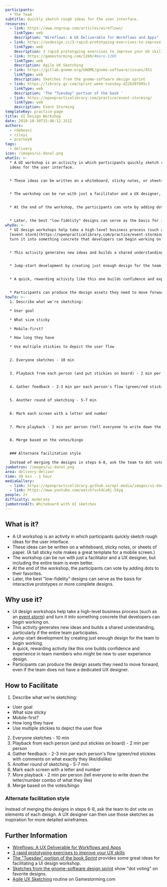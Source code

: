 ```yaml
---
participants:
  - The Team
subtitle: Quickly sketch rough ideas for the user interface.
resources:
  - link: https://www.nngroup.com/articles/wireflows/
    linkType: web
    description: "Wireflows: A UX Deliverable for Workflows and Apps"
  - link: https://uxdesign.cc/3-rapid-prototyping-exercises-to-improve-your-skills-in-ux-design-f2c8b2d690b3
    linkType: web
    description: 3 rapid prototyping exercises to improve your UX skills
  - link: https://gamestorming.com/1269/#more-1269
    linkType: web
    description: Agile UX Sketching
  - link: https://gitlab.gnome.org/GNOME/gnome-software/issues/451
    linkType: web
    description: Sketches from the gnome-software design sprint
  - link: https://library.gv.com/sprint-week-tuesday-d22b30f905c3
    linkType: web
    description: 'The "Tuesday" portion of the book '
  - link: https://openpracticelibrary.com/practice/event-storming/
    linkType: web
    description: Event Storming
templateKey: practice-page
title: UI Design Workshop
date: 2018-10-30T15:46:12.331Z
authors:
  - rdebeasi
  - rileyi
  - pcarney8
tags:
  - delivery
icon: /images/ui-donal.png
whatIs: >-
  * A UI workshop is an activity in which participants quickly sketch rough
  ideas for the user interface.


  * These ideas can be written on a whiteboard, sticky notes, or sheets of paper. (A tall sticky note makes a great template for a mobile screen.)


  * The workshop can be run with just a facilitator and a UX designer, but including the entire team is even better.


  * At the end of the workshop, the participants can vote by adding dots to their favorites.


  * Later, the best "low-fidelity" designs can serve as the basis for interactive prototypes or more complete designs.
whyDo: >-
  * UI design workshops help take a high-level business process (such as an
  [event storm](https://openpracticelibrary.com/practice/event-storming/)) and
  turn it into something concrete that developers can begin working on.


  * This activity generates new ideas and builds a shared understanding, particularly if the entire team participates.


  * Jump-start development by creating just enough design for the team to begin working.


  * A quick, rewarding activity like this one builds confidence and experience in team members who might be new to user experience design.


  * Participants can produce the design assets they need to move forward, even if the team does not have a dedicated UX designer.
howTo: >-
  1. Describe what we're sketching:

  * User goal

  * What size sticky

  * Mobile-first?

  * How long they have

  * Use multiple stickies to depict the user flow


  2. Everyone sketches - 10 min


  3. Playback from each person (and put stickies on board) - 2 min per person


  4. Gather feedback - 2-3 min per each person's flow (green/red stickies with comments on what exactly they like/dislike)


  5. Another round of sketching - 5-7 min


  6. Mark each screen with a letter and number


  7. More playback - 2 min per person (tell everyone to write down the letter/number combo of what they like)


  8. Merge based on the votes/bingo


  ### Alternate facilitation style

  Instead of merging the designs in steps 6-8, ask the team to dot vote on elements of each deisgn. A UX designer can then use those sketches as inspiration for more detailed wireframes.
jumbotron: /images/ui-donal.png
area: delivery-deliver
time: 30 min - 1 hour
mediaGallery:
  - link: https://openpracticelibrary.github.io/opl-media/images/ui-donal.png
  - link: https://www.youtube.com/watch?v=54Ce8j-SXyg
people: 2+
difficulty: moderate
jumbotronAlt: Whiteboard with UI sketches
---
```


## What is it?

- A UI workshop is an activity in which participants quickly sketch rough ideas for the user interface.
- These ideas can be written on a whiteboard, sticky notes, or sheets of paper. (A tall sticky note makes a great template for a mobile screen.)
- The workshop can be run with just a facilitator and a UX designer, but including the entire team is even better.
- At the end of the workshop, the participants can vote by adding dots to their favorites.
- Later, the best "low-fidelity" designs can serve as the basis for interactive prototypes or more complete designs.

## Why use it?

- UI design workshops help take a high-level business process (such as an [event storm](https://openpracticelibrary.com/practice/event-storming/)) and turn it into something concrete that developers can begin working on.
- This activity generates new ideas and builds a shared understanding, particularly if the entire team participates.
- Jump-start development by creating just enough design for the team to begin working.
- A quick, rewarding activity like this one builds confidence and experience in team members who might be new to user experience design.
- Participants can produce the design assets they need to move forward, even if the team does not have a dedicated UX designer.

## How to Facilitate

1. Describe what we're sketching:

- User goal
- What size sticky
- Mobile-first?
- How long they have
- Use multiple stickies to depict the user flow

2. Everyone sketches - 10 min
3. Playback from each person (and put stickies on board) - 2 min per person
4. Gather feedback - 2-3 min per each person's flow (green/red stickies with comments on what exactly they like/dislike)
5. Another round of sketching - 5-7 min
6. Mark each screen with a letter and number
7. More playback - 2 min per person (tell everyone to write down the letter/number combo of what they like)
8. Merge based on the votes/bingo

### Alternate facilitation style

Instead of merging the designs in steps 6-8, ask the team to dot vote on elements of each deisgn. A UX designer can then use those sketches as inspiration for more detailed wireframes.

## Further Information

- [Wireflows: A UX Deliverable for Workflows and Apps](https://www.nngroup.com/articles/wireflows/)
- [3 rapid prototyping exercises to improve your UX skills](https://uxdesign.cc/3-rapid-prototyping-exercises-to-improve-your-skills-in-ux-design-f2c8b2d690b3)
- [The "Tuesday" portion of the book _Sprint_](https://library.gv.com/sprint-week-tuesday-d22b30f905c3) provides some great ideas for facilitating a UI design workshop.
- [Sketches from the gnome-software design sprint](https://gitlab.gnome.org/GNOME/gnome-software/issues/451) show "dot voting" on favorite designs.
- [Agile UX Sketching](https://gamestorming.com/1269/#more-1269) routine on Gamestorming.com
